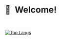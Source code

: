 
<h1>💖 &nbsp;Welcome!</h1>
<br>

[![Top Langs](https://github-readme-stats.vercel.app/api/top-langs/?username=nhkiiim&layout=compact)](https://github.com/anuraghazra/github-readme-stats)
